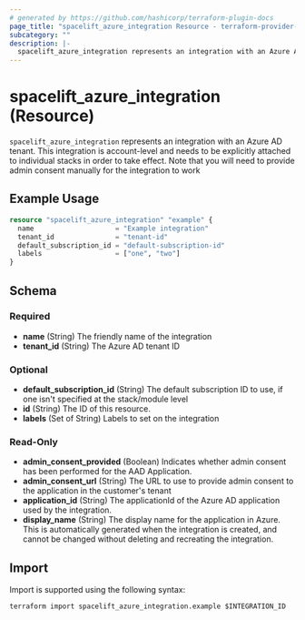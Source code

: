 ```yaml
---
# generated by https://github.com/hashicorp/terraform-plugin-docs
page_title: "spacelift_azure_integration Resource - terraform-provider-spacelift"
subcategory: ""
description: |-
  spacelift_azure_integration represents an integration with an Azure AD tenant. This integration is account-level and needs to be explicitly attached to individual stacks in order to take effect. Note that you will need to provide admin consent manually for the integration to work
---
```


# spacelift_azure_integration (Resource)

`spacelift_azure_integration` represents an integration with an Azure AD tenant. This integration is account-level and needs to be explicitly attached to individual stacks in order to take effect. Note that you will need to provide admin consent manually for the integration to work

## Example Usage

```terraform
resource "spacelift_azure_integration" "example" {
  name                    = "Example integration"
  tenant_id               = "tenant-id"
  default_subscription_id = "default-subscription-id"
  labels                  = ["one", "two"]
}
```

<!-- schema generated by tfplugindocs -->
## Schema

### Required

- **name** (String) The friendly name of the integration
- **tenant_id** (String) The Azure AD tenant ID

### Optional

- **default_subscription_id** (String) The default subscription ID to use, if one isn't specified at the stack/module level
- **id** (String) The ID of this resource.
- **labels** (Set of String) Labels to set on the integration

### Read-Only

- **admin_consent_provided** (Boolean) Indicates whether admin consent has been performed for the AAD Application.
- **admin_consent_url** (String) The URL to use to provide admin consent to the application in the customer's tenant
- **application_id** (String) The applicationId of the Azure AD application used by the integration.
- **display_name** (String) The display name for the application in Azure. This is automatically generated when the integration is created, and cannot be changed without deleting and recreating the integration.

## Import

Import is supported using the following syntax:

```shell
terraform import spacelift_azure_integration.example $INTEGRATION_ID
```
